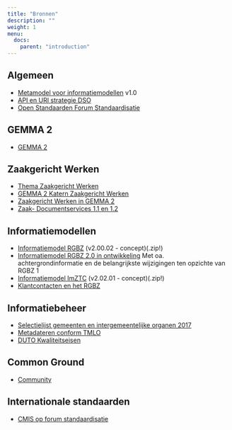 ```yaml
---
title: "Bronnen"
description: ""
weight: 1
menu:
  docs:
    parent: "introduction"
---
```


## Algemeen
- [Metamodel
voor informatiemodellen](https://docs.geostandaarden.nl/mim/def-st-mim10-20170614/doc.pdf) v1.0
- [API en URI strategie DSO](https://aandeslagmetdeomgevingswet.nl/digitaal-stelsel/documenten/documenten/api-uri-strategie/)
- [Open Standaarden Forum Standaardisatie](https://www.forumstandaardisatie.nl/open-standaarden)

## GEMMA 2
- [GEMMA 2](https://www.gemmaonline.nl/index.php/GEMMA_Architectuur)


## Zaakgericht Werken
- [Thema Zaakgericht Werken](https://www.gemmaonline.nl/index.php/Thema_Zaakgericht_werken)
- [GEMMA 2 Katern Zaakgericht Werken](https://www.gemmaonline.nl/index.php/GEMMA_2_Katern_Zaakgericht_Werken)
- [Zaakgericht Werken in GEMMA 2](https://www.gemmaonline.nl/index.php/ZGW_in_GEMMA_2)
- [Zaak- Documentservices 1.1 en 1.2](https://www.gemmaonline.nl/index.php/Zaak-_en_Documentservices)


## Informatiemodellen
- [Informatiemodel RGBZ](https://www.gemmaonline.nl/images/gemmaonline/a/a4/EgIM_20180621_-_ag_4_-_GEMMA_RGBZ_2.0_-_CONCEPT_20180613.zip) (v2.00.02 - concept)(.zip!)
- [Informatiemodel RGBZ 2.0 in ontwikkeling](https://www.gemmaonline.nl/index.php/RGBZ_2.0_in_ontwikkeling) Met oa. achtergrondinformatie en de belangrijkste wijzigingen ten opzichte van RGBZ 1
- [Informatiemodel ImZTC](https://www.gemmaonline.nl/images/gemmaonline/1/1d/EgIM_20180621_-_ag_4_-_GEMMA_ImZTC_2.2_-_CONCEPT_20180613.zip) (v2.02.01 - concept)(.zip!)
- [Klantcontacten en het RGBZ](https://www.gemmaonline.nl/index.php/Klantcontacten_en_het_RGBZ)


## Informatiebeheer
- [Selectielijst gemeenten en intergemeentelijke organen 2017](https://vng.nl/files/vng/20170706-selectielijst-gemeenten-intergemeentelijke-organen-2017.pdf)
- [Metadateren conform TMLO](https://www.gemmaonline.nl/index.php/Metadateren_van_zaakdossiers_conform_het_TMLO)
- [DUTO Kwaliteitseisen](https://wiki.nationaalarchief.nl/pagina/DUTO:Kwaliteitseisen)


## Common Ground
- [Community](https://commonground.pleio.nl)

## Internationale standaarden
- [CMIS op forum standaardisatie](https://www.forumstandaardisatie.nl/standaard/cmis)
